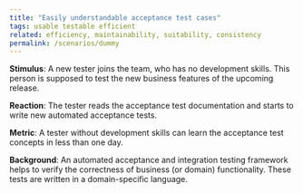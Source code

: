 ```yaml
---
title: "Easily understandable acceptance test cases"
tags: usable testable efficient
related: efficiency, maintainability, suitability, consistency
permalink: /scenarios/dummy
---
```


<div class="arc42-help" markdown="1">


**Stimulus**: A new tester joins the team, who has no development skills. This person is supposed to test the new business features of the upcoming release.

**Reaction**: The tester reads the acceptance test documentation and starts to write new automated acceptance tests.

**Metric**: A tester without development skills can learn the acceptance test concepts in less than one day.

**Background**: An automated acceptance and integration testing framework helps to verify the correctness of business (or domain) functionality. These tests are written in a domain-specific language.
</div><br>




